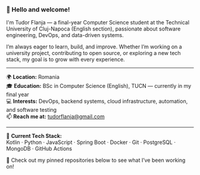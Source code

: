 ### 👋 Hello and welcome!

I'm Tudor Flanja — a final-year Computer Science student at the Technical University of Cluj-Napoca (English section), passionate about software engineering, DevOps, and data-driven systems.

I’m always eager to learn, build, and improve. Whether I’m working on a university project, contributing to open source, or exploring a new tech stack, my goal is to grow with every experience.

---

🌍 **Location:** Romania  
🎓 **Education:** BSc in Computer Science (English), TUCN — currently in my final year  
💻 **Interests:** DevOps, backend systems, cloud infrastructure, automation, and software testing  
📫 **Reach me at:** [tudorflanja@gmail.com](mailto:tudorflanja@gmail.com)

---

🔧 **Current Tech Stack:**  
Kotlin · Python · JavaScript · Spring Boot · Docker · Git · PostgreSQL · MongoDB · GitHub Actions

📁 Check out my pinned repositories below to see what I’ve been working on!
